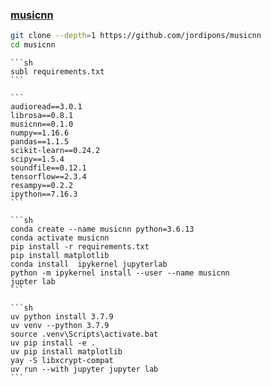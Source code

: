 ### [musicnn](https://github.com/jordipons/musicnn)

```sh
git clone --depth=1 https://github.com/jordipons/musicnn
cd musicnn
```

````{tab} Windows 10
```sh
subl requirements.txt
```

```
audioread==3.0.1
librosa==0.8.1
musicnn==0.1.0
numpy==1.16.6
pandas==1.1.5
scikit-learn==0.24.2
scipy==1.5.4
soundfile==0.12.1
tensorflow==2.3.4
resampy==0.2.2
ipython==7.16.3
```

```sh
conda create --name musicnn python=3.6.13
conda activate musicnn
pip install -r requirements.txt
pip install matplotlib
conda install  ipykernel jupyterlab
python -m ipykernel install --user --name musicnn
jupter lab
```
````

````{tab} Arch [^1] (Cache)
```sh
uv python install 3.7.9
uv venv --python 3.7.9
source .venv\Scripts\activate.bat
uv pip install -e .
uv pip install matplotlib
yay -S libxcrypt-compat
uv run --with jupyter jupyter lab
```
````

[^1]: [Using uv with Jupyter](https://docs.astral.sh/uv/guides/integration/jupyter/)